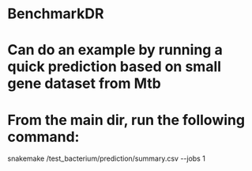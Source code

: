 # BenchmarkDR

# Can do an example by running a quick prediction based on small gene dataset from Mtb
# From the main dir, run the following command:
snakemake <path>/test_bacterium/prediction/summary.csv --jobs 1